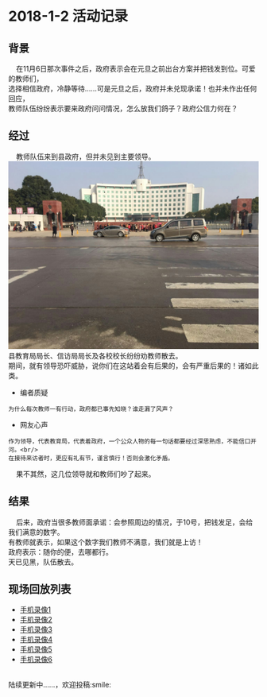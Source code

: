 # 2018-1-2 活动记录
## 背景
    在11月6日那次事件之后，政府表示会在元旦之前出台方案并把钱发到位。可爱的教师们，<br/>
选择相信政府，冷静等待……可是元旦之后，政府并未兑现承诺！也并未作出任何回应，<br/>
教师队伍纷纷表示要来政府问问情况，怎么放我们鸽子？政府公信力何在？<br/>

## 经过
    教师队伍来到县政府，但并未见到主要领导。<br/>
    ![](https://github.com/25thAssociation/LuJiang/blob/master/2018-1-2-Activity/2017123111mmexport1515475753170.jpg)
    县教育局局长、信访局局长及各校校长纷纷劝教师散去。<br/>
期间，就有领导恐吓威胁，说你们在这站着会有后果的，会有严重后果的！诸如此类。<br/>
- 编者质疑
```
为什么每次教师一有行动，政府都已事先知晓？谁走漏了风声？
```
- 网友心声
```
作为领导，代表教育局，代表着政府，一个公众人物的每一句话都要经过深思熟虑，不能信口开河。<br/>
在接待来访者时，更应有礼有节，谨言慎行！否则会激化矛盾。
```
    果不其然，这几位领导就和教师们吵了起来。<br/>
    
## 结果
    后来，政府当很多教师面承诺：会参照周边的情况，于10号，把钱发足，会给我们满意的数字。<br/>
    有教师就表示，如果这个数字我们教师不满意，我们就是上访！<br/>
    政府表示：随你的便，去哪都行。<br/>
    天已见黑，队伍散去。<br/>
## 现场回放列表
- [手机录像1](https://github.com/25thAssociation/LuJiang/raw/master/2018-1-2-Activity/201801021515544728491.mp4)
- [手机录像2](https://github.com/25thAssociation/LuJiang/raw/master/2018-1-2-Activity/201801021515544742226.mp4)
- [手机录像3](https://github.com/25thAssociation/LuJiang/raw/master/2018-1-2-Activity/201801021515544773307.mp4)
- [手机录像4](https://github.com/25thAssociation/LuJiang/raw/master/2018-1-2-Activity/201801021515544786443.mp4)
- [手机录像5](https://github.com/25thAssociation/LuJiang/raw/master/2018-1-2-Activity/201801021515544798077.mp4)
- [手机录像6](https://github.com/25thAssociation/LuJiang/raw/master/2018-1-2-Activity/201801021515544808423.mp4)
<br/>
陆续更新中……，欢迎投稿:smile:
